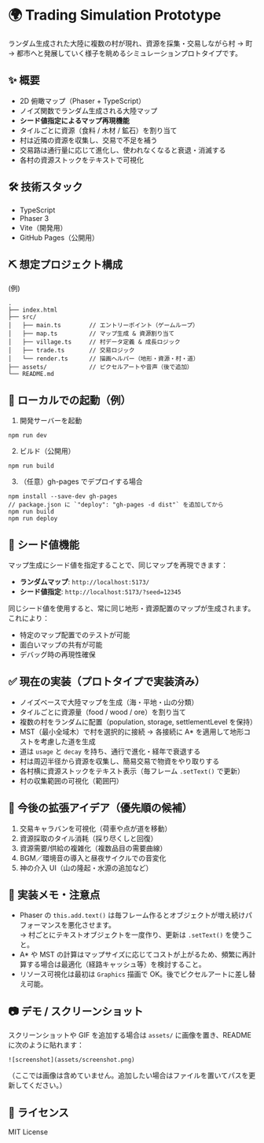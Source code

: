# 🌍 Trading Simulation Prototype

ランダム生成された大陸に複数の村が現れ、資源を採集・交易しながら村 → 町 → 都市へと発展していく様子を眺めるシミュレーションプロトタイプです。

## ✨ 概要

- 2D 俯瞰マップ（Phaser + TypeScript）
- ノイズ関数でランダム生成される大陸マップ
- **シード値指定によるマップ再現機能**
- タイルごとに資源（食料 / 木材 / 鉱石）を割り当て
- 村は近隣の資源を収集し、交易で不足を補う
- 交易路は通行量に応じて進化し、使われなくなると衰退・消滅する
- 各村の資源ストックをテキストで可視化

## 🛠 技術スタック

- TypeScript
- Phaser 3
- Vite（開発用）
- GitHub Pages（公開用）

## ⛏ 想定プロジェクト構成

(例)

    .
    ├── index.html
    ├── src/
    │   ├── main.ts        // エントリーポイント（ゲームループ）
    │   ├── map.ts         // マップ生成 & 資源割り当て
    │   ├── village.ts     // 村データ定義 & 成長ロジック
    │   ├── trade.ts       // 交易ロジック
    │   └── render.ts      // 描画ヘルパー（地形・資源・村・道）
    ├── assets/            // ピクセルアートや音声（後で追加）
    └── README.md

## 🚀 ローカルでの起動（例）

1.  開発サーバーを起動

```
npm run dev
```

2.  ビルド（公開用）

```
npm run build
```

3.  （任意）gh-pages でデプロイする場合

```
npm install --save-dev gh-pages
// package.json に `"deploy": "gh-pages -d dist"` を追加してから
npm run build
npm run deploy
```

## 🎲 シード値機能

マップ生成にシード値を指定することで、同じマップを再現できます：

- **ランダムマップ**: `http://localhost:5173/`
- **シード値指定**: `http://localhost:5173/?seed=12345`

同じシード値を使用すると、常に同じ地形・資源配置のマップが生成されます。これにより：
- 特定のマップ配置でのテストが可能
- 面白いマップの共有が可能
- デバッグ時の再現性確保

## ✅ 現在の実装（プロトタイプで実装済み）

- ノイズベースで大陸マップを生成（海・平地・山の分類）
- タイルごとに資源量（food / wood / ore）を割り当て
- 複数の村をランダムに配置（population, storage, settlementLevel を保持）
- MST（最小全域木）で村を選択的に接続 → 各接続に A\* を適用して地形コストを考慮した道を生成
- 道は `usage` と `decay` を持ち、通行で進化・経年で衰退する
- 村は周辺半径から資源を収集し、簡易交易で物資をやり取りする
- 各村横に資源ストックをテキスト表示（毎フレーム `.setText()` で更新）
- 村の収集範囲の可視化（範囲円）

## 🌱 今後の拡張アイデア（優先順の候補）

1. 交易キャラバンを可視化（荷車や点が道を移動）
2. 資源採取のタイル消耗（採り尽くしと回復）
3. 資源需要/供給の複雑化（複数品目の需要曲線）
4. BGM／環境音の導入と昼夜サイクルでの音変化
5. 神の介入 UI（山の隆起・水源の追加など）

## 🧾 実装メモ・注意点

- Phaser の `this.add.text()` は毎フレーム作るとオブジェクトが増え続けパフォーマンスを悪化させます。  
  → 村ごとにテキストオブジェクトを一度作り、更新は `.setText()` を使うこと。
- A\* や MST の計算はマップサイズに応じてコストが上がるため、頻繁に再計算する場合は最適化（経路キャッシュ等）を検討すること。
- リソース可視化は最初は `Graphics` 描画で OK。後でピクセルアートに差し替え可能。

## 📷 デモ / スクリーンショット

スクリーンショットや GIF を追加する場合は `assets/` に画像を置き、README に次のように貼れます：

    ![screenshot](assets/screenshot.png)

（ここでは画像は含めていません。追加したい場合はファイルを置いてパスを更新してください。）

## 📜 ライセンス

MIT License
